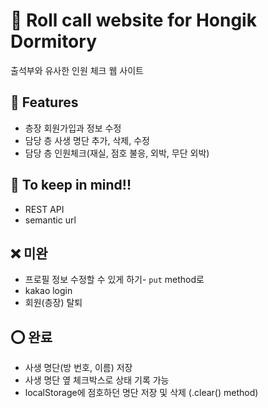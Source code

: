 # 🏢 Roll call website for Hongik Dormitory
출석부와 유사한 인원 체크 웹 사이트
## 💍 Features
- 층장 회원가입과 정보 수정
- 담당 층 사생 명단 추가, 삭제, 수정
- 담당 층 인원체크(재실, 점호 불응, 외박, 무단 외박)

## 🤩 To keep in mind!!
- REST API
- semantic url

## ❌ 미완
- 프로필 정보 수정할 수 있게 하기- `put` method로 
- kakao login
- 회원(층장) 탈퇴

## ⭕️ 완료
- 사생 명단(방 번호, 이름) 저장
- 사생 명단 옆 체크박스로 상태 기록 가능
- localStorage에 점호하던 명단 저장 및 삭제 (.clear() method)
